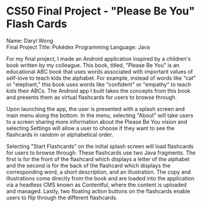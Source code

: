 # CS50 Final Project - "Please Be You" Flash Cards

Name: Daryl Wong<br/> 
Final Project Title: Pokédex
Programming Language: Java

For my final project, I made an Android application inspired by a children's book written by my colleague. This book, 
titled, "Please Be You" is an educational ABC book that uses words associated with important values of self-love to teach 
kids the alphabet.  For example, instead of words like "cat" or "elephant," this book uses words like "confident" or 
"empathy" to teach kids their ABCs. The Android app I built takes the concepts from this book and presents them as 
virtual flashcards for users to browse through.  

Upon launching the app, the user is presented with a splash screen and main menu along the bottom.  In the menu, 
selecting "About" will take users to a screen sharing more information about the Please Be You vision and selecting
Settings will allow a user to choose if they want to see the flashcards in random or alphabetical order.

Selecting "Start Flashcards" on the initial splash screen will load flashcards for users to browse through.  These
flashcards use two Java fragments.  The first is for the front of the flashcard which displays a letter of the alphabet
and the second is for the back of the flashcard which displays the corresponding word, a short description, and an
illustration.  The copy and illustrations come directly from the book and are loaded into the application via a headless 
CMS known as Contentful, where the content is uploaded and managed.  Lastly, two floating action buttons on the flashcards
enable users to flip through the different flashcards.
